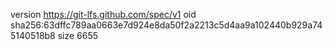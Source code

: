 version https://git-lfs.github.com/spec/v1
oid sha256:63dffc789aa0663e7d924e8da50f2a2213c5d4aa9a102440b929a745140518b8
size 6655
